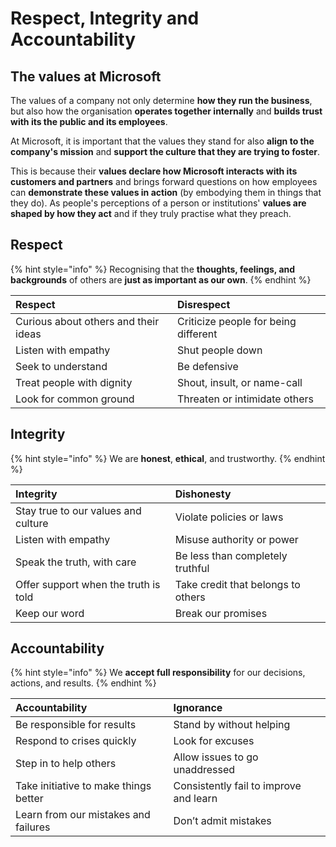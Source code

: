 # Respect, Integrity and Accountability

## The values at Microsoft

The values of a company not only determine **how they run the business**, but also how the organisation **operates together internally** and **builds trust with its the public and its employees**.

At Microsoft, it is important that the values they stand for also **align to the company's mission** and **support the culture that they are trying to foster**.

This is because their **values declare how Microsoft interacts with its customers and partners** and brings forward questions on how employees can **demonstrate these values in action** \(by embodying them in things that they do\). As people's perceptions of a person or institutions' **values are shaped by how they act** and if they truly practise what they preach.

## Respect

{% hint style="info" %}
Recognising that the **thoughts, feelings, and backgrounds** of others are **just as important as our own**.
{% endhint %}

| Respect | Disrespect |
| :--- | :--- |
| Curious about others and their ideas | Criticize people for being different |
| Listen with empathy  | Shut people down |
| Seek to understand | Be defensive |
| Treat people with dignity | Shout, insult, or name-call |
| Look for common ground | Threaten or intimidate others |

## Integrity

{% hint style="info" %}
We are **honest**, **ethical**, and trustworthy.
{% endhint %}

| Integrity | Dishonesty |
| :--- | :--- |
| Stay true to our values and culture | Violate policies or laws |
| Listen with empathy  | Misuse authority or power  |
| Speak the truth, with care | Be less than completely truthful |
| Offer support when the truth is told | Take credit that belongs to others |
| Keep our word | Break our promises |

## Accountability

{% hint style="info" %}
We **accept full responsibility** for our decisions, actions, and results.
{% endhint %}

| Accountability | Ignorance |
| :--- | :--- |
| Be responsible for results | Stand by without helping |
| Respond to crises quickly | Look for excuses |
| Step in to help others | Allow issues to go unaddressed |
| Take initiative to make things better | Consistently fail to improve and learn |
| Learn from our mistakes and failures | Don’t admit mistakes |

